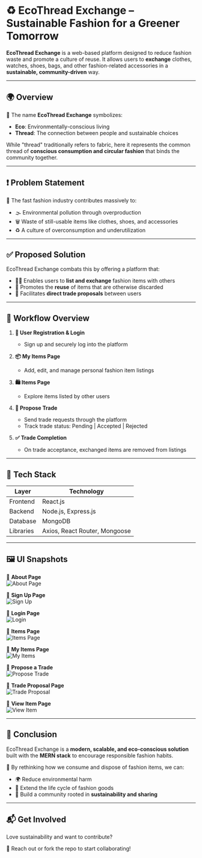 # ♻️ EcoThread Exchange – Sustainable Fashion for a Greener Tomorrow

**EcoThread Exchange** is a web-based platform designed to reduce fashion waste and promote a culture of reuse. It allows users to **exchange** clothes, watches, shoes, bags, and other fashion-related accessories in a **sustainable, community-driven** way.

---

## 🌍 Overview

🔗 The name **EcoThread Exchange** symbolizes:
- **Eco**: Environmentally-conscious living
- **Thread**: The connection between people and sustainable choices

While "thread" traditionally refers to fabric, here it represents the common thread of **conscious consumption and circular fashion** that binds the community together.

---

## ❗ Problem Statement

🚨 The fast fashion industry contributes massively to:
- 🌫️ Environmental pollution through overproduction
- 🗑️ Waste of still-usable items like clothes, shoes, and accessories
- ♻️ A culture of overconsumption and underutilization

---

## ✅ Proposed Solution

EcoThread Exchange combats this by offering a platform that:
- 🧍‍♂️ Enables users to **list and exchange** fashion items with others
- 🔄 Promotes the **reuse** of items that are otherwise discarded
- 💬 Facilitates **direct trade proposals** between users

---

## 🔁 Workflow Overview

1. **📝 User Registration & Login**
   - Sign up and securely log into the platform

2. **📦 My Items Page**
   - Add, edit, and manage personal fashion item listings

3. **🛍️ Items Page**
   - Explore items listed by other users

4. **🤝 Propose Trade**
   - Send trade requests through the platform
   - Track trade status: Pending | Accepted | Rejected

5. **✅ Trade Completion**
   - On trade acceptance, exchanged items are removed from listings

---

## 🧰 Tech Stack

| Layer        | Technology      |
|--------------|-----------------|
| Frontend     | React.js        |
| Backend      | Node.js, Express.js |
| Database     | MongoDB         |
| Libraries    | Axios, React Router, Mongoose |

---

## 🖼️ UI Snapshots

📌 **About Page**  
![About Page](https://github.com/user-attachments/assets/899939cf-7907-458d-8b6a-32208f18b9aa)

📌 **Sign Up Page**  
![Sign Up](https://github.com/user-attachments/assets/102f7fdf-9dc0-4dda-b86f-a6e0a750932d)

📌 **Login Page**  
![Login](https://github.com/user-attachments/assets/f47cf05a-1a4d-4b9a-977b-c0ac68db8001)

📌 **Items Page**  
![Items Page](https://github.com/user-attachments/assets/e0bd0b3f-56ae-485c-bc6b-138da48853c0)

📌 **My Items Page**  
![My Items](https://github.com/user-attachments/assets/5305df27-76f6-47bf-8fe9-9867fa7a0806)

📌 **Propose a Trade**  
![Propose Trade](https://github.com/user-attachments/assets/3d3d4f5d-6a24-4e06-bd89-04531814a121)

📌 **Trade Proposal Page**  
![Trade Proposal](https://github.com/user-attachments/assets/5305df27-76f6-47bf-8fe9-9867fa7a0806)

📌 **View Item Page**  
![View Item](https://github.com/user-attachments/assets/1a82a263-86e1-41b2-b914-531821a2dd60)

---

## 🧾 Conclusion

EcoThread Exchange is a **modern, scalable, and eco-conscious solution** built with the **MERN stack** to encourage responsible fashion habits.

🌱 By rethinking how we consume and dispose of fashion items, we can:
- 🌍 Reduce environmental harm
- 🔁 Extend the life cycle of fashion goods
- 👥 Build a community rooted in **sustainability and sharing**

---

## 📬 Get Involved

Love sustainability and want to contribute?

📧 Reach out or fork the repo to start collaborating!

